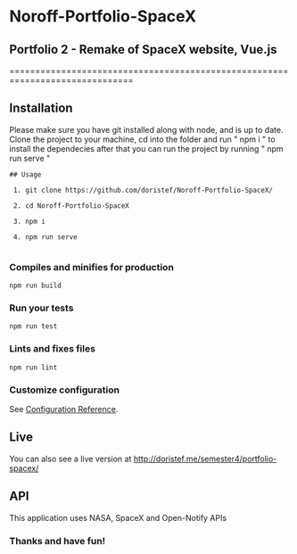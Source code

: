 # Noroff-Portfolio-SpaceX
## Portfolio 2 - Remake of SpaceX website, Vue.js
==============================================================================

Installation
---

Please make sure you have git installed along with node, and is up to date.
Clone the project to your machine, cd into the folder and run " npm i " to install the dependecies after that you can run the project by running " npm run serve "

```
## Usage

 1. git clone https://github.com/doristef/Noroff-Portfolio-SpaceX/
 
 2. cd Noroff-Portfolio-SpaceX
 
 3. npm i
 
 4. npm run serve
 
```

### Compiles and minifies for production
```
npm run build
```

### Run your tests
```
npm run test
```

### Lints and fixes files
```
npm run lint
```

### Customize configuration
See [Configuration Reference](https://cli.vuejs.org/config/).

Live
---

You can also see a live version at http://doristef.me/semester4/portfolio-spacex/

API
---

This application uses NASA, SpaceX and Open-Notify APIs

### Thanks and have fun!
